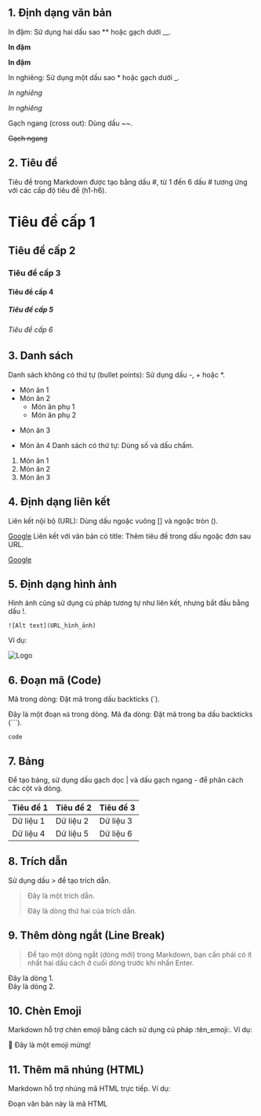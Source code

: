 ## 1. Định dạng văn bản

In đậm: Sử dụng hai dấu sao \*\* hoặc gạch dưới \_\_.

**In đậm**

**In đậm**

In nghiêng: Sử dụng một dấu sao \* hoặc gạch dưới \_.

_In nghiêng_

_In nghiêng_

Gạch ngang (cross out): Dùng dấu ~~.

~~Gạch ngang~~

## 2. Tiêu đề

Tiêu đề trong Markdown được tạo bằng dấu #, từ 1 đến 6 dấu # tương ứng với các cấp độ tiêu đề (h1-h6).

# Tiêu đề cấp 1

## Tiêu đề cấp 2

### Tiêu đề cấp 3

#### Tiêu đề cấp 4

##### Tiêu đề cấp 5

###### Tiêu đề cấp 6

## 3. Danh sách

Danh sách không có thứ tự (bullet points): Sử dụng dấu -, + hoặc \*.

- Món ăn 1
- Món ăn 2
  - Món ăn phụ 1
  - Món ăn phụ 2

* Món ăn 3

- Món ăn 4
  Danh sách có thứ tự: Dùng số và dấu chấm.

1. Món ăn 1
2. Món ăn 2
3. Món ăn 3

## 4. Định dạng liên kết

Liên kết nội bộ (URL): Dùng dấu ngoặc vuông [] và ngoặc tròn ().

[Google](https://www.google.com)
Liên kết với văn bản có title: Thêm tiêu đề trong dấu ngoặc đơn sau URL.

[Google](https://www.google.com "Trang chủ của Google")

## 5. Định dạng hình ảnh

Hình ảnh cũng sử dụng cú pháp tương tự như liên kết, nhưng bắt đầu bằng dấu !.

```
![Alt text](URL_hình_ảnh)
```

Ví dụ:

![Logo](https://example.com/logo.png)

## 6. Đoạn mã (Code)

Mã trong dòng: Đặt mã trong dấu backticks (`).

Đây là một đoạn `mã` trong dòng.
Mã đa dòng: Đặt mã trong ba dấu backticks (```).

```
code
```

## 7. Bảng

Để tạo bảng, sử dụng dấu gạch dọc | và dấu gạch ngang - để phân cách các cột và dòng.

| Tiêu đề 1 | Tiêu đề 2 | Tiêu đề 3 |
| --------- | --------- | --------- |
| Dữ liệu 1 | Dữ liệu 2 | Dữ liệu 3 |
| Dữ liệu 4 | Dữ liệu 5 | Dữ liệu 6 |

## 8. Trích dẫn

Sử dụng dấu > để tạo trích dẫn.

> Đây là một trích dẫn.
>
> Đây là dòng thứ hai của trích dẫn.

## 9. Thêm dòng ngắt (Line Break)

> Để tạo một dòng ngắt (dòng mới) trong Markdown, bạn cần phải có ít nhất hai dấu cách ở cuối dòng trước khi nhấn Enter.

Đây là dòng 1.  
Đây là dòng 2.

## 10. Chèn Emoji

Markdown hỗ trợ chèn emoji bằng cách sử dụng cú pháp :tên_emoji:. Ví dụ:

:tada: Đây là một emoji mừng!

## 11. Thêm mã nhúng (HTML)

Markdown hỗ trợ nhúng mã HTML trực tiếp. Ví dụ:

<p>Đoạn văn bản này là mã HTML</p>
